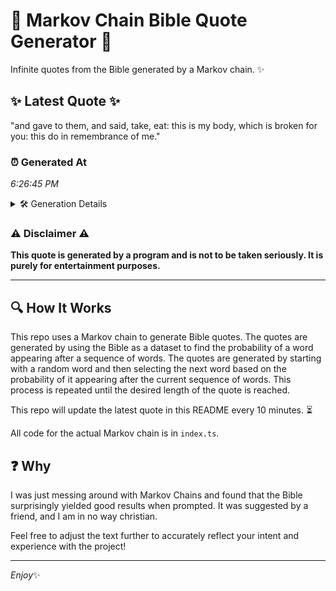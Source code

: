 # 📖 Markov Chain Bible Quote Generator 📖

Infinite quotes from the Bible generated by a Markov chain. ✨

## ✨ Latest Quote ✨
"and gave to them, and said, take, eat: this is my body, which is broken for you: this do in remembrance of me."

### ⏰ Generated At
*6:26:45 PM*

<details>
    <summary>🛠️ Generation Details</summary>
    <p>
        <strong>🌱 Seed:</strong> and<br>
        <strong>🔄 Iterations:</strong> 22<br>
        <strong>📜 Context History:</strong><br>[ and ]: gave<br>[ and, gave ]: to<br>[ and, gave, to ]: them,<br>[ and, gave, to, them, ]: and<br>[ and, gave, to, them,, and ]: said,<br>[ and, gave, to, them,, and, said, ]: take,<br>[ gave, to, them,, and, said,, take, ]: eat:<br>[ to, them,, and, said,, take,, eat: ]: this<br>[ them,, and, said,, take,, eat:, this ]: is<br>[ and, said,, take,, eat:, this, is ]: my<br>[ said,, take,, eat:, this, is, my ]: body,<br>[ take,, eat:, this, is, my, body, ]: which<br>[ eat:, this, is, my, body,, which ]: is<br>[ this, is, my, body,, which, is ]: broken<br>[ is, my, body,, which, is, broken ]: for<br>[ my, body,, which, is, broken, for ]: you:<br>[ body,, which, is, broken, for, you: ]: this<br>[ which, is, broken, for, you:, this ]: do<br>[ is, broken, for, you:, this, do ]: in<br>[ broken, for, you:, this, do, in ]: remembrance<br>[ for, you:, this, do, in, remembrance ]: of<br>[ you:, this, do, in, remembrance, of ]: me.<br>
    </p>
</details>

### ⚠️ Disclaimer ⚠️
**This quote is generated by a program and is not to be taken seriously. It is purely for entertainment purposes.**

---

## 🔍 How It Works

This repo uses a Markov chain to generate Bible quotes. The quotes are generated by using the Bible as a dataset to find the probability of a word appearing after a sequence of words. The quotes are generated by starting with a random word and then selecting the next word based on the probability of it appearing after the current sequence of words. This process is repeated until the desired length of the quote is reached.

This repo will update the latest quote in this README every 10 minutes. ⏳

All code for the actual Markov chain is in `index.ts`.

## ❓ Why

I was just messing around with Markov Chains and found that the Bible surprisingly yielded good results when prompted. 
It was suggested by a friend, and I am in no way christian.

Feel free to adjust the text further to accurately reflect your intent and experience with the project!

---

*Enjoy*✨
